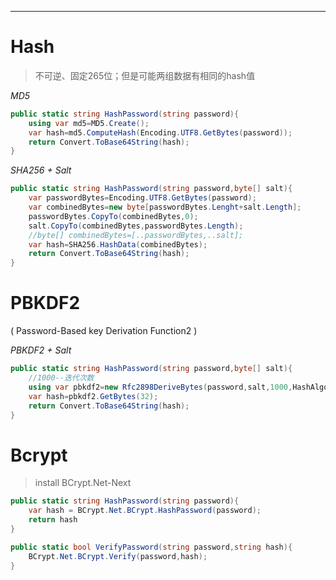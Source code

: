 ***
# Hash

> 不可逆、固定265位；但是可能两组数据有相同的hash值

*MD5* 
```c#
public static string HashPassword(string password){
	using var md5=MD5.Create();
	var hash=md5.ComputeHash(Encoding.UTF8.GetBytes(password));
	return Convert.ToBase64String(hash);
}
```

*SHA256 + Salt*
```c#
public static string HashPassword(string password,byte[] salt){
	var passwordBytes=Encoding.UTF8.GetBytes(password);
	var combinedBytes=new byte[passwordBytes.Lenght+salt.Length];
	passwordBytes.CopyTo(combinedBytes,0);
	salt.CopyTo(combinedBytes,passwordBytes.Length);
	//byte[] combinedBytes=[..passwordBytes,..salt];
	var hash=SHA256.HashData(combinedBytes);
	return Convert.ToBase64String(hash);
}
```

# PBKDF2
( Password-Based key Derivation Function2 )

*PBKDF2 + Salt*
```c#
public static string HashPassword(string password,byte[] salt){
	//1000--迭代次数
	using var pbkdf2=new Rfc2898DeriveBytes(password,salt,1000,HashAlgorithmName.SHA256);
	var hash=pbkdf2.GetBytes(32);
	return Convert.ToBase64String(hash);
}
```


# Bcrypt

>  install BCrypt.Net-Next

```c#
public static string HashPassword(string password){
	var hash = BCrypt.Net.BCrypt.HashPassword(password);
	return hash
}

public static bool VerifyPassword(string password,string hash){
	BCrypt.Net.BCrypt.Verify(password,hash);
}

```